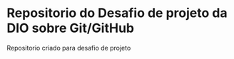 # Repositorio do Desafio de projeto da DIO  sobre Git/GitHub
Repositorio criado para desafio de projeto
